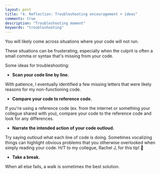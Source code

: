 ```yaml
---
layout: post
title: "4. Reflection: Troubleshooting encouragement + ideas"
comments: true
description: "Troubleshooting moment"
keywords: "troubleshooting"
---
```


You will likely come across situations where your code will not run.  

These situations can be frusterating, especially when the culprit is often a small comma or syntax that's missing from your code.  

Some ideas for troubleshooting: 
* **Scan your code line by line.** 

With patience, I eventually identified a few missing letters that were likely reasons for my non-functioning code.

* **Compare your code to reference code.**

If you're using a reference code (ex. from the internet or something your collegue shared with you), compare your code to the reference code and look for any differences. 

* **Narrate the intended action of your code outloud.** 

Try saying outloud what each line of code is doing. Sometimes vocalizing things can highlight obvious problems that you otherwise overlooked when simply reading your code. H/T to my collegue, Rachel J, for this tip! 🙏

* **Take a break.**

When all else fails, a walk is sometimes the best solution. 


